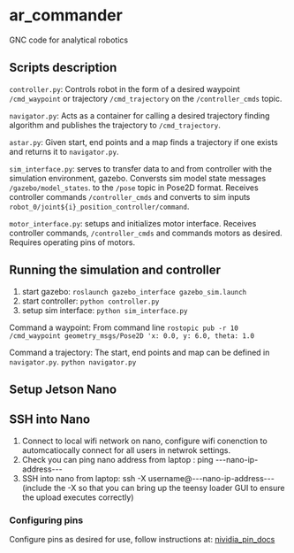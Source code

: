 # ar_commander
GNC code for analytical robotics

## Scripts description

`controller.py`: Controls robot in the
form of a desired waypoint
`/cmd_waypoint` or trajectory
`/cmd_trajectory` on the
`/controller_cmds` topic.

`navigator.py`: Acts as a container for
calling a desired trajectory finding algorithm and publishes the
trajectory to `/cmd_trajectory`.

`astar.py`: Given start, end points and
a map finds a trajectory if one exists and returns it to
`navigator.py`.

`sim_interface.py`: serves to transfer data
to and from controller with the simulation environment, gazebo.
Conversts sim model state messages
`/gazebo/model_states`. to the
`/pose` topic in Pose2D format. Receives
controller commands `/controller_cmds`
and converts to sim inputs
`robot_0/joint${i}_position_controller/command`.

`motor_interface.py`: setups and initializes motor interface. Receives controller commands, `/controller_cmds` and commands motors as desired. Requires operating pins of motors.

## Running the simulation and controller

1. start gazebo: `roslaunch gazebo_interface gazebo_sim.launch`
2. start controller: `python controller.py`
3. setup sim interface: `python sim_interface.py`

Command a waypoint: From command line
`rostopic pub -r 10 /cmd_waypoint geometry_msgs/Pose2D 'x: 0.0, y: 6.0, theta: 1.0`

Command a trajectory: The start, end points and map can be defined in `navigator.py`.
`python navigator.py`

## Setup Jetson Nano

## SSH into Nano
1. Connect to local wifi network on nano, configure wifi conenction to automcatiocally connect for all users in netwrok settings.
2. Check you can ping nano address from laptop : ping ---nano-ip-address---
3. SSH into nano from laptop: ssh -X username@---nano-ip-address--- (include the -X so that you can bring up the teensy loader GUI to ensure the upload executes correctly)

### Configuring pins
Configure pins as desired for use, follow instructions at: [nividia_pin_docs](https://docs.nvidia.com/jetson/l4t/index.html#page/Tegra%20Linux%20Driver%20Package%20Development%20Guide/hw_setup_jetson_io.html)
